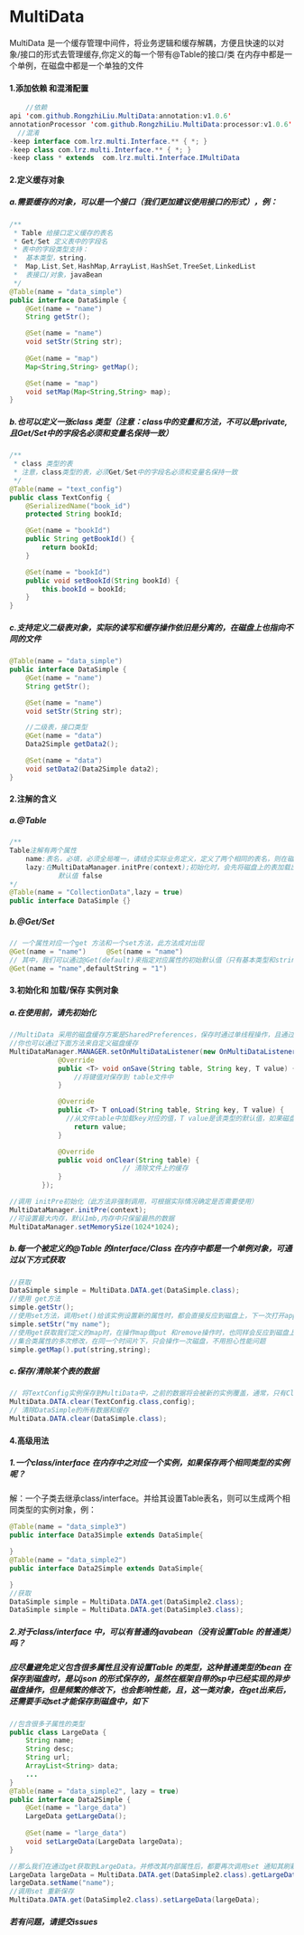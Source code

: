 # MultiData

MultiData 是一个缓存管理中间件，将业务逻辑和缓存解耦，方便且快速的以对象/接口的形式去管理缓存,你定义的每一个带有@Table的接口/类 在内存中都是一个单例，在磁盘中都是一个单独的文件

#### 1.添加依赖 和混淆配置

```java
	//依赖
api 'com.github.RongzhiLiu.MultiData:annotation:v1.0.6'
annotationProcessor 'com.github.RongzhiLiu.MultiData:processor:v1.0.6'
  //混淆
-keep interface com.lrz.multi.Interface.** { *; }
-keep class com.lrz.multi.Interface.** { *; }        
-keep class * extends  com.lrz.multi.Interface.IMultiData
```



#### 2.定义缓存对象

##### 		a.需要缓存的对象，可以是一个接口（我们更加建议使用接口的形式），例：

```java
/**
 * Table 给接口定义缓存的表名
 * Get/Set 定义表中的字段名
 * 表中的字段类型支持：
 * 	基本类型，string，
 *	Map,List,Set,HashMap,ArrayList,HashSet,TreeSet,LinkedList
 *	表接口/对象，javaBean
 */
@Table(name = "data_simple")
public interface DataSimple {
    @Get(name = "name")
    String getStr();

    @Set(name = "name")
    void setStr(String str);
  
  	@Get(name = "map")
    Map<String,String> getMap();

    @Set(name = "map")
    void setMap(Map<String,String> map);
}

```

#####				b.也可以定义一张class 类型（注意：class中的变量和方法，不可以是private,且Get/Set中的字段名必须和变量名保持一致）

```java
/**
 * class 类型的表
 * 注意，class类型的表，必须Get/Set中的字段名必须和变量名保持一致
 */
@Table(name = "text_config")
public class TextConfig {
    @SerializedName("book_id")
    protected String bookId;

    @Get(name = "bookId")
    public String getBookId() {
        return bookId;
    }

    @Set(name = "bookId")
    public void setBookId(String bookId) {
        this.bookId = bookId;
    }
}


```

#####				c.支持定义二级表对象，实际的读写和缓存操作依旧是分离的，在磁盘上也指向不同的文件

```java
@Table(name = "data_simple")
public interface DataSimple {
    @Get(name = "name")
    String getStr();

    @Set(name = "name")
    void setStr(String str);

    //二级表，接口类型
    @Get(name = "data")
    Data2Simple getData2();

    @Set(name = "data")
    void setData2(Data2Simple data2);
}
```

#### 2.注解的含义

##### 		a.@Table

```java
/**
Table注解有两个属性
	name:表名，必填，必须全局唯一，请结合实际业务定义，定义了两个相同的表名，则在磁盘上将会指向同一个文件，且，相同字段名会有相互覆盖甚至解析异常的风险
	lazy:在MultiDataManager.initPre(context);初始化时，会先将磁盘上的表加载出来，如果lazy=true，则不会被提前加载
			默认值 false
*/
@Table(name = "CollectionData",lazy = true)
public interface DataSimple {}
```

##### 		b.@Get/Set

```java
// 一个属性对应一个get 方法和一个set方法，此方法成对出现
@Get(name = "name")  	@Set(name = "name")
// 其中，我们可以通过@Get(default)来指定对应属性的初始默认值（只有基本类型和string 才可以指定默认值）
@Get(name = "name",defaultString = "1")
```



#### 3.初始化和 加载/保存 实例对象

##### 		a.在使用前，请先初始化

```java
//MultiData 采用的磁盘缓存方案是SharedPreferences，保存时通过单线程操作，且通过合理的分表，可有效避免sp导致的anr
//你也可以通过下面方法来自定义磁盘缓存
MultiDataManager.MANAGER.setOnMultiDataListener(new OnMultiDataListener() {
            @Override
            public <T> void onSave(String table, String key, T value) {
                //将键值对保存到 table文件中
            }

            @Override
            public <T> T onLoad(String table, String key, T value) {
              //从文件table中加载key对应的值，T value是该类型的默认值，如果磁盘上没有，则直接返回value
                return value;
            }

            @Override
            public void onClear(String table) {
							// 清除文件上的缓存
            }
        });

//调用 initPre初始化（此方法非强制调用，可根据实际情况确定是否需要使用）
MultiDataManager.initPre(context);
//可设置最大内存，默认1mb,内存中只保留最热的数据
MultiDataManager.setMemorySize(1024*1024);
```

##### 		b.每一个被定义的@Table 的interface/Class 在内存中都是一个单例对象，可通过以下方式获取

```java
//获取
DataSimple simple = MultiData.DATA.get(DataSimple.class);
//使用 get方法
simple.getStr();
//使用set方法，调用set()给该实例设置新的属性时，都会直接反应到磁盘上，下一次打开app，将可以读取到最新的属性值
simple.setStr("my name");
//使用get获取我们定义的map时，在操作map做put 和remove操作时，也同样会反应到磁盘上，而不用针对磁盘的读写做额外的操作
//集合类属性的多次修改，在同一个时间片下，只会操作一次磁盘，不用担心性能问题
simple.getMap().put(string,string);

```

##### 		c.保存/清除某个表的数据

```java
// 将TextConfig实例保存到MultiData中，之前的数据将会被新的实例覆盖，通常，只有Class 才会使用到此方法，interface则不用
MultiData.DATA.clear(TextConfig.class,config);
// 清除DataSimple的所有数据和缓存
MultiData.DATA.clear(DataSimple.class);
```

#### 4.高级用法

##### 		1.一个class/interface 在内存中之对应一个实例，如果保存两个相同类型的实例呢？

​		解：一个子类去继承class/interface。并给其设置Table表名，则可以生成两个相同类型的实例对象，例：

```java
@Table(name = "data_simple3")
public interface Data3Simple extends DataSimple{

}
@Table(name = "data_simple2")
public interface Data2Simple extends DataSimple{

}
//获取
DataSimple simple = MultiData.DATA.get(DataSimple2.class);
DataSimple simple = MultiData.DATA.get(DataSimple3.class);
```

##### 	2.对于class/interface 中，可以有普通的javabean（没有设置Table 的普通类）吗？

##### 	应尽量避免定义包含很多属性且没有设置Table 的类型，这种普通类型的bean 在保存到磁盘时，是以json 的形式保存的，虽然在框架自带的sp中已经实现的异步磁盘操作，但是频繁的修改下，也会影响性能，且，这一类对象，在get出来后，还需要手动set才能保存到磁盘中，如下

```java
//包含很多子属性的类型
public class LargeData {
    String name;
    String desc;
    String url;
    ArrayList<String> data;
    ...
}
@Table(name = "data_simple2", lazy = true)
public interface Data2Simple {
    @Get(name = "large_data")
    LargeData getLargeData();
  
    @Set(name = "large_data")
    void setLargeData(LargeData largeData);
}

//那么我们在通过get获取到LargeData。并修改其内部属性后，都要再次调用set 通知其刷新
LargeData largeData = MultiData.DATA.get(DataSimple2.class).getLargeData();
largeData.setName("name");
//调用set 重新保存
MultiData.DATA.get(DataSimple2.class).setLargeData(largeData);
```



##### 若有问题，请提交issues
